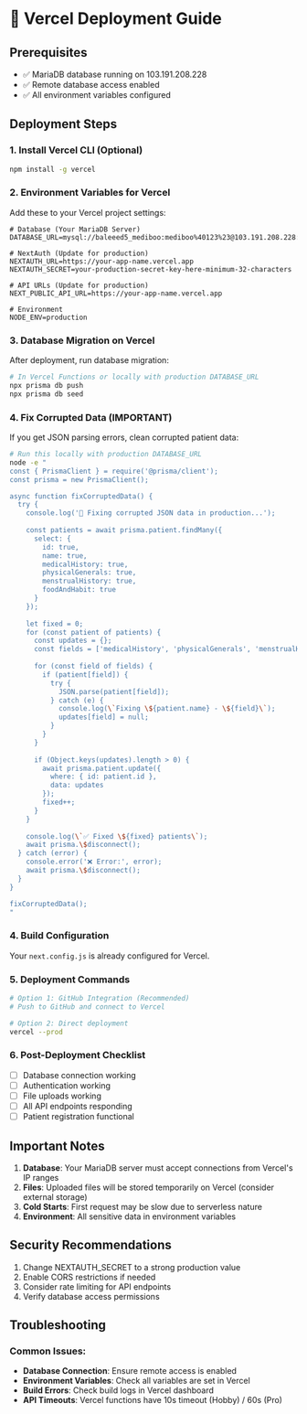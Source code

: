 # 🚀 Vercel Deployment Guide

## Prerequisites
- ✅ MariaDB database running on 103.191.208.228
- ✅ Remote database access enabled
- ✅ All environment variables configured

## Deployment Steps

### 1. Install Vercel CLI (Optional)
```bash
npm install -g vercel
```

### 2. Environment Variables for Vercel
Add these to your Vercel project settings:

```env
# Database (Your MariaDB Server)
DATABASE_URL=mysql://baleeed5_mediboo:mediboo%40123%23@103.191.208.228:3306/baleeed5_mediboo

# NextAuth (Update for production)
NEXTAUTH_URL=https://your-app-name.vercel.app
NEXTAUTH_SECRET=your-production-secret-key-here-minimum-32-characters

# API URLs (Update for production)
NEXT_PUBLIC_API_URL=https://your-app-name.vercel.app

# Environment
NODE_ENV=production
```

### 3. Database Migration on Vercel
After deployment, run database migration:
```bash
# In Vercel Functions or locally with production DATABASE_URL
npx prisma db push
npx prisma db seed
```

### 4. Fix Corrupted Data (IMPORTANT)
If you get JSON parsing errors, clean corrupted patient data:
```bash
# Run this locally with production DATABASE_URL
node -e "
const { PrismaClient } = require('@prisma/client');
const prisma = new PrismaClient();

async function fixCorruptedData() {
  try {
    console.log('🔧 Fixing corrupted JSON data in production...');
    
    const patients = await prisma.patient.findMany({
      select: {
        id: true,
        name: true,
        medicalHistory: true,
        physicalGenerals: true,
        menstrualHistory: true,
        foodAndHabit: true
      }
    });
    
    let fixed = 0;
    for (const patient of patients) {
      const updates = {};
      const fields = ['medicalHistory', 'physicalGenerals', 'menstrualHistory', 'foodAndHabit'];
      
      for (const field of fields) {
        if (patient[field]) {
          try {
            JSON.parse(patient[field]);
          } catch (e) {
            console.log(\`Fixing \${patient.name} - \${field}\`);
            updates[field] = null;
          }
        }
      }
      
      if (Object.keys(updates).length > 0) {
        await prisma.patient.update({
          where: { id: patient.id },
          data: updates
        });
        fixed++;
      }
    }
    
    console.log(\`✅ Fixed \${fixed} patients\`);
    await prisma.\$disconnect();
  } catch (error) {
    console.error('❌ Error:', error);
    await prisma.\$disconnect();
  }
}

fixCorruptedData();
"
```

### 4. Build Configuration
Your `next.config.js` is already configured for Vercel.

### 5. Deployment Commands
```bash
# Option 1: GitHub Integration (Recommended)
# Push to GitHub and connect to Vercel

# Option 2: Direct deployment
vercel --prod
```

### 6. Post-Deployment Checklist
- [ ] Database connection working
- [ ] Authentication working
- [ ] File uploads working
- [ ] All API endpoints responding
- [ ] Patient registration functional

## Important Notes

1. **Database**: Your MariaDB server must accept connections from Vercel's IP ranges
2. **Files**: Uploaded files will be stored temporarily on Vercel (consider external storage)
3. **Cold Starts**: First request may be slow due to serverless nature
4. **Environment**: All sensitive data in environment variables

## Security Recommendations

1. Change NEXTAUTH_SECRET to a strong production value
2. Enable CORS restrictions if needed
3. Consider rate limiting for API endpoints
4. Verify database access permissions

## Troubleshooting

### Common Issues:
- **Database Connection**: Ensure remote access is enabled
- **Environment Variables**: Check all variables are set in Vercel
- **Build Errors**: Check build logs in Vercel dashboard
- **API Timeouts**: Vercel functions have 10s timeout (Hobby) / 60s (Pro)
